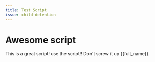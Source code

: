 ```yaml
---
title: Test Script
issue: child-detention
---
```

# Awesome script

This is a great script! use the script!!  Don't screw it up {{full_name}}.
